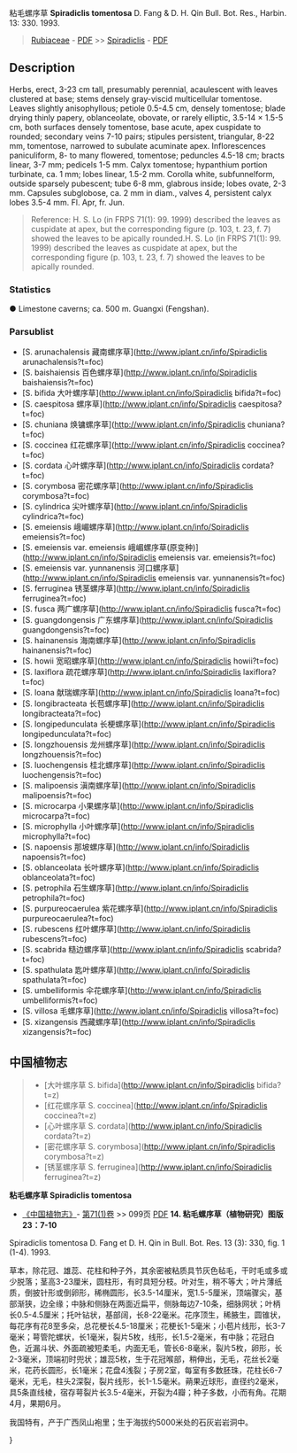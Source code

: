 粘毛螺序草 **Spiradiclis tomentosa** D. Fang & D. H. Qin Bull. Bot. Res., Harbin. 13: 330. 1993.

> [Rubiaceae](http://www.iplant.cn/info/Rubiaceae?t=foc) - [PDF](http://www.iplant.cn/foc/pdf/Rubiaceae.pdf) >> [Spiradiclis](http://www.iplant.cn/info/Spiradiclis?t=foc) - [PDF](http://www.iplant.cn/foc/pdf/Spiradiclis.pdf)
## Description

Herbs, erect, 3-23 cm tall, presumably perennial, acaulescent with leaves clustered at base; stems densely gray-viscid multicellular tomentose. Leaves slightly anisophyllous; petiole 0.5-4.5 cm, densely tomentose; blade drying thinly papery, oblanceolate, obovate, or rarely elliptic, 3.5-14 × 1.5-5 cm, both surfaces densely tomentose, base acute, apex cuspidate to rounded; secondary veins 7-10 pairs; stipules persistent, triangular, 8-22 mm, tomentose, narrowed to subulate acuminate apex. Inflorescences paniculiform, 8- to many flowered, tomentose; peduncles 4.5-18 cm; bracts linear, 3-7 mm; pedicels 1-5 mm. Calyx tomentose; hypanthium portion turbinate, ca. 1 mm; lobes linear, 1.5-2 mm. Corolla white, subfunnelform, outside sparsely pubescent; tube 6-8 mm, glabrous inside; lobes ovate, 2-3 mm. Capsules subglobose, ca. 2 mm in diam., valves 4, persistent calyx lobes 3.5-4 mm. Fl. Apr, fr. Jun.

> Reference: 
> H. S. Lo (in FRPS 71(1): 99. 1999) described the leaves as cuspidate at apex, but the corresponding figure (p. 103, t. 23, f. 7) showed the leaves to be apically rounded.H. S. Lo (in FRPS 71(1): 99. 1999) described the leaves as cuspidate at apex, but the corresponding figure (p. 103, t. 23, f. 7) showed the leaves to be apically rounded.

### Statistics
● Limestone caverns; ca. 500 m. Guangxi (Fengshan).

### Parsublist

* [S.  arunachalensis  藏南螺序草](http://www.iplant.cn/info/Spiradiclis arunachalensis?t=foc)
* [S.  baishaiensis  百色螺序草](http://www.iplant.cn/info/Spiradiclis baishaiensis?t=foc)
* [S.  bifida  大叶螺序草](http://www.iplant.cn/info/Spiradiclis bifida?t=foc)
* [S.  caespitosa  螺序草](http://www.iplant.cn/info/Spiradiclis caespitosa?t=foc)
* [S.  chuniana  焕镛螺序草](http://www.iplant.cn/info/Spiradiclis chuniana?t=foc)
* [S.  coccinea  红花螺序草](http://www.iplant.cn/info/Spiradiclis coccinea?t=foc)
* [S.  cordata  心叶螺序草](http://www.iplant.cn/info/Spiradiclis cordata?t=foc)
* [S.  corymbosa  密花螺序草](http://www.iplant.cn/info/Spiradiclis corymbosa?t=foc)
* [S.  cylindrica  尖叶螺序草](http://www.iplant.cn/info/Spiradiclis cylindrica?t=foc)
* [S.  emeiensis  峨嵋螺序草](http://www.iplant.cn/info/Spiradiclis emeiensis?t=foc)
* [S.  emeiensis var. emeiensis  峨嵋螺序草(原变种)](http://www.iplant.cn/info/Spiradiclis emeiensis var. emeiensis?t=foc)
* [S.  emeiensis var. yunnanensis  河口螺序草](http://www.iplant.cn/info/Spiradiclis emeiensis var. yunnanensis?t=foc)
* [S.  ferruginea  锈茎螺序草](http://www.iplant.cn/info/Spiradiclis ferruginea?t=foc)
* [S.  fusca  两广螺序草](http://www.iplant.cn/info/Spiradiclis fusca?t=foc)
* [S.  guangdongensis  广东螺序草](http://www.iplant.cn/info/Spiradiclis guangdongensis?t=foc)
* [S.  hainanensis  海南螺序草](http://www.iplant.cn/info/Spiradiclis hainanensis?t=foc)
* [S.  howii  宽昭螺序草](http://www.iplant.cn/info/Spiradiclis howii?t=foc)
* [S.  laxiflora  疏花螺序草](http://www.iplant.cn/info/Spiradiclis laxiflora?t=foc)
* [S.  loana  献瑞螺序草](http://www.iplant.cn/info/Spiradiclis loana?t=foc)
* [S.  longibracteata  长苞螺序草](http://www.iplant.cn/info/Spiradiclis longibracteata?t=foc)
* [S.  longipedunculata  长梗螺序草](http://www.iplant.cn/info/Spiradiclis longipedunculata?t=foc)
* [S.  longzhouensis  龙州螺序草](http://www.iplant.cn/info/Spiradiclis longzhouensis?t=foc)
* [S.  luochengensis  桂北螺序草](http://www.iplant.cn/info/Spiradiclis luochengensis?t=foc)
* [S.  malipoensis  滇南螺序草](http://www.iplant.cn/info/Spiradiclis malipoensis?t=foc)
* [S.  microcarpa  小果螺序草](http://www.iplant.cn/info/Spiradiclis microcarpa?t=foc)
* [S.  microphylla  小叶螺序草](http://www.iplant.cn/info/Spiradiclis microphylla?t=foc)
* [S.  napoensis  那坡螺序草](http://www.iplant.cn/info/Spiradiclis napoensis?t=foc)
* [S.  oblanceolata  长叶螺序草](http://www.iplant.cn/info/Spiradiclis oblanceolata?t=foc)
* [S.  petrophila  石生螺序草](http://www.iplant.cn/info/Spiradiclis petrophila?t=foc)
* [S.  purpureocaerulea  紫花螺序草](http://www.iplant.cn/info/Spiradiclis purpureocaerulea?t=foc)
* [S.  rubescens  红叶螺序草](http://www.iplant.cn/info/Spiradiclis rubescens?t=foc)
* [S.  scabrida  糙边螺序草](http://www.iplant.cn/info/Spiradiclis scabrida?t=foc)
* [S.  spathulata  匙叶螺序草](http://www.iplant.cn/info/Spiradiclis spathulata?t=foc)
* [S.  umbelliformis  伞花螺序草](http://www.iplant.cn/info/Spiradiclis umbelliformis?t=foc)
* [S.  villosa  毛螺序草](http://www.iplant.cn/info/Spiradiclis villosa?t=foc)
* [S.  xizangensis  西藏螺序草](http://www.iplant.cn/info/Spiradiclis xizangensis?t=foc)

## 中国植物志

> * [大叶螺序草  S.  bifida](http://www.iplant.cn/info/Spiradiclis bifida?t=z)
> * [红花螺序草  S.  coccinea](http://www.iplant.cn/info/Spiradiclis coccinea?t=z)
> * [心叶螺序草  S.  cordata](http://www.iplant.cn/info/Spiradiclis cordata?t=z)
> * [密花螺序草  S.  corymbosa](http://www.iplant.cn/info/Spiradiclis corymbosa?t=z)
> * [锈茎螺序草  S.  ferruginea](http://www.iplant.cn/info/Spiradiclis ferruginea?t=z)

**粘毛螺序草 Spiradiclis tomentosa**

* [《中国植物志》](http://www.iplant.cn/frps)- [第71(1)卷](http://www.iplant.cn/frps/vol/71(1)) >> 099页 [PDF](http://www.iplant.cn/frps/pdf/71(1)/099.pdf)
**14. 粘毛螺序草（植物研究）图版23：7-10**

Spiradiclis tomentosa D. Fang et D. H. Qin in Bull. Bot. Res. 13 (3): 330, fig. 1 (1-4). 1993.

草本，除花冠、雄蕊、花柱和种子外，其余密被粘质具节灰色毡毛，干时毛或多或少脱落；茎高3-23厘米，圆柱形，有时具短分枝。叶对生，稍不等大；叶片薄纸质，倒披针形或倒卵形，稀椭圆形，长3.5-14厘米，宽1.5-5厘米，顶端骤尖，基部渐狭，边全缘；中脉和侧脉在两面近扁平，侧脉每边7-10条，细脉网状；叶柄长0.5-4.5厘米；托叶钻状，基部阔，长8-22毫米。花序顶生，稀腋生，圆锥状，每花序有花8至多朵，总花梗长4.5-18厘米；花梗长1-5毫米；小苞片线形，长3-7毫米；萼管陀螺状，长1毫米，裂片5枚，线形，长1.5-2毫米，有中脉；花冠白色，近漏斗状、外面疏被短柔毛，内面无毛，管长6-8毫米，裂片5枚，卵形，长2-3毫米，顶端初时兜状；雄蕊5枚，生于花冠喉部，稍伸出，无毛，花丝长2毫米，花药长圆形，长1毫米；花盘4浅裂；子房2室，每室有多数胚珠，花柱长6-7毫米，无毛，柱头2深裂，裂片线形，长1-1.5毫米。蒴果近球形，直径约2毫米，具5条直线棱，宿存萼裂片长3.5-4毫米，开裂为4瓣；种子多数，小而有角。花期4月，果期6月。

我国特有，产于广西凤山袍里；生于海拔约5000米处的石灰岩岩洞中。

}